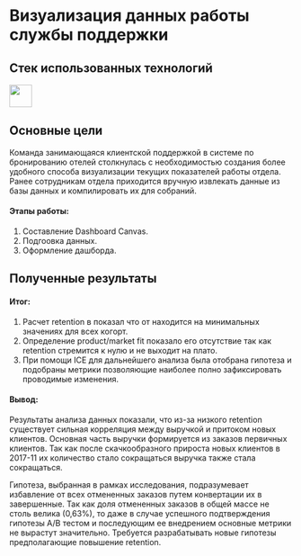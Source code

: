 # Визуализация данных работы службы поддержки

## Cтек использованных технологий 

<img src="https://cdn2.iconfinder.com/data/icons/mixd/512/3_tableau-512.png" height="40"/>

## Основные цели 

  Команда занимающаяся клиентской поддержкой в системе по бронированию отелей столкнулась с необходимостью создания более удобного способа визуализации текущих показателей работы отдела. Ранее сотрудникам отдела приходится вручную извлекать данные из базы данных и компилировать их для собраний.
  
#### Этапы работы:
1. Составление Dashboard Canvas.
2. Подгоовка данных.
3. Оформление дашборда.

## Полученные результаты

#### Итог:
1. Расчет retention в показал что от находится на минимальных значениях для всех когорт.
2. Определение product/market fit показало его отсутствие так как retention стремится к нулю и не выходит на плато.
3. При помощи ICE для дальнейшего анализа была отобрана гипотеза и подобраны метрики позволяющие наиболее полно зафиксировать проводимые изменения.
   
#### Вывод:
  Результаты анализа данных показали, что из-за низкого retention существует сильная корреляция между выручкой и притоком новых клиентов. Основная часть выручки формируется из заказов первичных клиентов. Так как после скачкообразного прироста новых клиентов в 2017-11 их количество стало сокращаться выручка также стала сокращаться.
  
 Гипотеза, выбранная в рамках исследования, подразумевает избавление от всех отмененных заказов путем конвертации их в завершенные. Так как доля отмененных заказов  в общей массе не столь велика (0,63%), то даже в случае успешного подтверждения гипотезы A/B тестом и последующим ее внедрением основные метрики не вырастут значительно. Требуется разрабатывать новые гипотезы предполагающие повышение retention.




